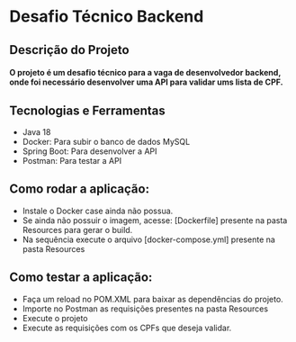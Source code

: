# Desafio Técnico Backend

## Descrição do Projeto

#### O projeto é um desafio técnico para a vaga de desenvolvedor backend, onde foi necessário desenvolver uma API para validar ums lista de CPF.

## Tecnologias e Ferramentas
* Java 18
* Docker: Para subir o banco de dados MySQL
* Spring Boot: Para desenvolver a API
* Postman: Para testar a API

## Como rodar a aplicação:
* Instale o Docker case ainda não possua.
* Se ainda não possuir o imagem, acesse: [Dockerfile] presente na pasta Resources para gerar o build.
* Na sequência execute o arquivo [docker-compose.yml] presente na pasta Resources

## Como testar a aplicação:
* Faça um reload no POM.XML para baixar as dependências do projeto.
* Importe no Postman as requisições presentes na pasta Resources
* Execute o projeto
* Execute as requisições com os CPFs que deseja validar.
